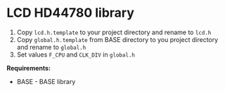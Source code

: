 # LCD HD44780 library
1. Copy `lcd.h.template` to your project directory and rename to `lcd.h` 
2. Copy `global.h.template` from BASE directory to you project directory and rename to `global.h` 
3. Set values `F_CPU` and `CLK_DIV` in `global.h`

**Requirements:**
- BASE - BASE library 
